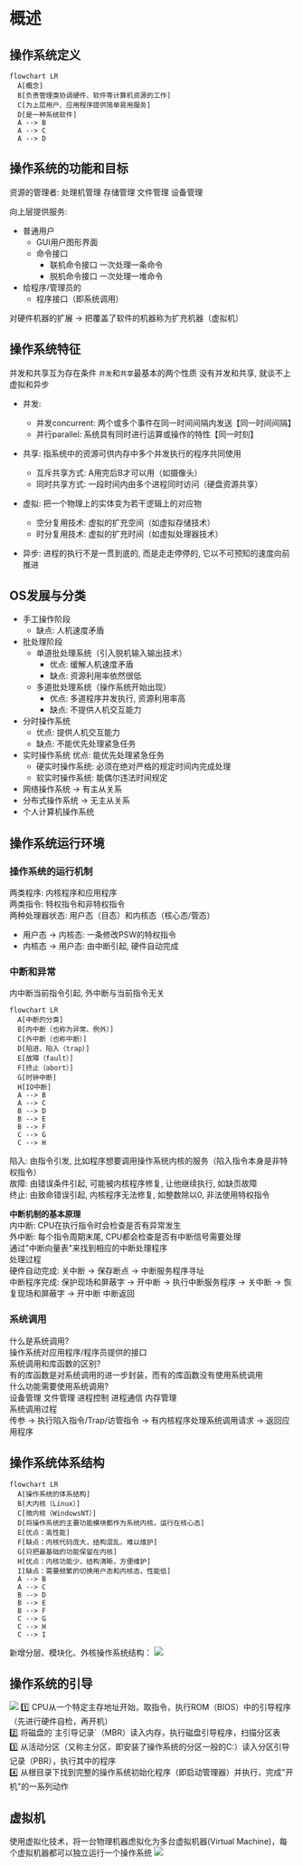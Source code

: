 # 概述

## 操作系统定义
```mermaid
flowchart LR
  A[概念]
  B[负责管理类协调硬件、软件等计算机资源的工作]
  C[为上层用户、应用程序提供简单易用服务]
  D[是一种系统软件]
  A --> B
  A --> C
  A --> D
```

## 操作系统的功能和目标

资源的管理者: 处理机管理 存储管理 文件管理 设备管理

向上层提供服务:
- 普通用户
  - GUI用户图形界面
  - 命令接口
    - 联机命令接口 一次处理一条命令
    - 脱机命令接口 一次处理一堆命令
- 给程序/管理员的
  - 程序接口（即系统调用）

对硬件机器的扩展 -> 把覆盖了软件的机器称为扩充机器（虚拟机）

## 操作系统特征
并发和共享互为存在条件
`并发`和`共享`最基本的两个性质
没有并发和共享, 就谈不上虚拟和异步
- 并发:
  - 并发concurrent: 两个或多个事件在同一时间间隔内发送【同一时间间隔】
  - 并行parallel: 系统具有同时进行运算或操作的特性【同一时刻】

- 共享: 指系统中的资源可供内存中多个并发执行的程序共同使用
  - 互斥共享方式: A用完后B才可以用（如摄像头）
  - 同时共享方式: 一段时间内由多个进程同时访问（硬盘资源共享）

- 虚拟: 把一个物理上的实体变为若干逻辑上的对应物
  - 空分复用技术: 虚拟的扩充空间（如虚拟存储技术）
  - 时分复用技术: 虚拟的扩充时间（如虚拟处理器技术）

- 异步: 进程的执行不是一贯到底的, 而是走走停停的, 它以不可预知的速度向前推进

## OS发展与分类
- 手工操作阶段
  - 缺点: 人机速度矛盾
- 批处理阶段
  - 单道批处理系统（引入脱机输入输出技术）
    - 优点: 缓解人机速度矛盾
    - 缺点: 资源利用率依然很低
  - 多道批处理系统（操作系统开始出现）
    - 优点: 多道程序并发执行, 资源利用率高
    - 缺点: 不提供人机交互能力
- 分时操作系统
  - 优点: 提供人机交互能力
  - 缺点: 不能优先处理紧急任务
- 实时操作系统 优点: 能优先处理紧急任务
  - 硬实时操作系统: 必须在绝对严格的规定时间内完成处理
  - 软实时操作系统: 能偶尔违法时间规定
- 网络操作系统 -> 有主从关系
- 分布式操作系统 -> 无主从关系
- 个人计算机操作系统

## 操作系统运行环境
### 操作系统的运行机制
两类程序: 内核程序和应用程序<br>
两类指令: 特权指令和非特权指令<br>
两种处理器状态: 用户态（目态）和内核态（核心态/管态）<br>

- 用户态 -> 内核态: 一条修改PSW的特权指令
- 内核态 -> 用户态: 由中断引起, 硬件自动完成

### 中断和异常
内中断当前指令引起, 外中断与当前指令无关
```mermaid
flowchart LR
  A[中断的分类]
  B[内中断（也称为异常、例外）]
  C[外中断（也称中断）]
  D[陷进、陷入（trap）]
  E[故障（fault）]
  F[终止（abort）]
  G[时钟中断]
  H[IO中断]
  A --> B
  A --> C
  B --> D
  B --> E
  B --> F
  C --> G
  C --> H
```
陷入: 由指令引发, 比如程序想要调用操作系统内核的服务（陷入指令本身是非特权指令）<br>
故障: 由错误条件引起, 可能被内核程序修复, 让他继续执行, 如缺页故障<br>
终止: 由致命错误引起, 内核程序无法修复, 如整数除以0, 非法使用特权指令<br>

**中断机制的基本原理**<br>
内中断: CPU在执行指令时会检查是否有异常发生<br>
外中断: 每个指令周期末尾, CPU都会检查是否有中断信号需要处理<br>
通过"中断向量表"来找到相应的中断处理程序<br>
处理过程<br>
硬件自动完成: 关中断 -> 保存断点 -> 中断服务程序寻址<br>
中断程序完成: 保护现场和屏蔽字 -> 开中断 -> 执行中断服务程序 -> 关中断 -> 恢复现场和屏蔽字 -> 开中断 中断返回<br>

### 系统调用
什么是系统调用?<br>
操作系统对应用程序/程序员提供的接口<br>
系统调用和库函数的区别?<br>
有的库函数是对系统调用的进一步封装，而有的库函数没有使用系统调用<br>
什么功能需要使用系统调用?<br>
设备管理 文件管理 进程控制 进程通信 内存管理<br>
系统调用过程<br>
传参 -> 执行陷入指令/Trap/访管指令 -> 有内核程序处理系统调用请求 -> 返回应用程序<br>

## 操作系统体系结构
```mermaid
flowchart LR
  A[操作系统的体系结构]
  B[大内核（Linux）]
  C[微内核（WindowsNT）]
  D[将操作系统的主要功能模块都作为系统内核，运行在核心态]
  E[优点：高性能]
  F[缺点：内核代码庞大，结构混乱，难以维护]
  G[只把最基础的功能保留在内核]
  H[优点：内核功能少，结构清晰，方便维护]
  I[缺点：需要频繁的切换用户态和内核态，性能低]
  A --> B
  A --> C
  B --> D
  B --> E
  B --> F
  C --> G
  C --> H
  C --> I
```

新增分层、模块化、外核操作系统结构：
<img src="./img/操作系统体系结构.png" style="max-width=80%">

## 操作系统的引导
<img src="./img/操作系统开机过程.png" style="max-width=80%">
1️⃣ CPU从一个特定主存地址开始，取指令，执行ROM（BIOS）中的引导程序（先进行硬件自检，再开机）<br>
2️⃣ 将磁盘的`主引导记录`（MBR）读入内存，执行磁盘引导程序，扫描分区表<br>
3️⃣ 从活动分区（又称主分区，即安装了操作系统的分区一般的C:）读入分区引导记录（PBR），执行其中的程序<br>
4️⃣ 从根目录下找到完整的操作系统初始化程序（即启动管理器）并执行，完成"开机"的一系列动作<br>

## 虚拟机
使用虚拟化技术，将一台物理机器虑拟化为多台虚拟机器(Virtual Machine)，每个虚拟机器都可以独立运行一个操作系统
<img src="./img/两类虚拟机管理程序对比.png" style="max-width=80%">
